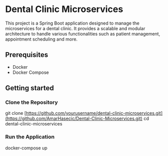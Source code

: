 # Dental Clinic Microservices

This project is a Spring Boot application designed to manage the microservices for a dental clinic. It provides a scalable and modular architecture to handle various functionalities such as patient management, appointment scheduling and more.

## Prerequisites

- Docker
- Docker Compose

## Getting started

### Clone the Repository

git clone [https://github.com/yourusername/dental-clinic-microservices.git](https://github.com/AmarHasecic/Dental-Clinic-Microservices.git)
cd dental-clinic-microservices

### Run the Application

docker-compose up
